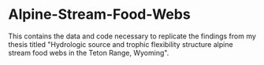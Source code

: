 # Alpine-Stream-Food-Webs

This contains the data and code necessary to replicate the findings from my thesis titled "Hydrologic source and trophic flexibility structure alpine stream food webs in the Teton Range, Wyoming".